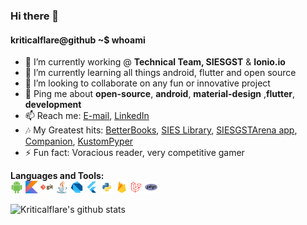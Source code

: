 ### Hi there 👋

 #### kriticalflare@github ~$ whoami

- 🔭 I’m currently working @ **Technical Team, SIESGST** & **Ionio.io**
- 🌱 I’m currently learning all things android, flutter and open source
- 👯 I’m looking to collaborate on any fun or innovative project
- 💬 Ping me about **open-source**, **android**, **material-design** ,**flutter**, **development**
- 📫 Reach me: [E-mail](krithiksuvarna@gmail.com), [LinkedIn](https://www.linkedin.com/in/krithik-suvarna-8b9b721a3/)
- 🎶 My Greatest hits: [BetterBooks](https://play.google.com/store/apps/details?id=io.ionio.betterbooks), [SIES Library](https://github.com/kriticalflare/SIES-Library), [SIESGSTArena app](https://github.com/kriticalflare/SIESGSTarena-android-app), [Companion](https://play.google.com/store/apps/details?id=in.edu.siesgst.companion), [KustomPyper](https://github.com/kriticalflare/KustomPyper)
- ⚡ Fun fact: Voracious reader, very competitive gamer


**Languages and Tools:**  
<code><img height="20" src="https://raw.githubusercontent.com/github/explore/80688e429a7d4ef2fca1e82350fe8e3517d3494d/topics/android/android.png"></code>
<code><img height="20" src="https://raw.githubusercontent.com/github/explore/80688e429a7d4ef2fca1e82350fe8e3517d3494d/topics/kotlin/kotlin.png"></code>
<code><img height="20" src="https://raw.githubusercontent.com/github/explore/80688e429a7d4ef2fca1e82350fe8e3517d3494d/topics/git/git.png"></code>
<code><img height="20" src="https://raw.githubusercontent.com/github/explore/80688e429a7d4ef2fca1e82350fe8e3517d3494d/topics/java/java.png"></code>
<code><img height="20" src="https://raw.githubusercontent.com/github/explore/80688e429a7d4ef2fca1e82350fe8e3517d3494d/topics/dart/dart.png"></code>
<code><img height="20" src="https://raw.githubusercontent.com/github/explore/cebd63002168a05a6a642f309227eefeccd92950/topics/flutter/flutter.png"></code>
<code><img height="20" src="https://raw.githubusercontent.com/github/explore/80688e429a7d4ef2fca1e82350fe8e3517d3494d/topics/python/python.png"></code>
<code><img height="20" src="https://raw.githubusercontent.com/github/explore/80688e429a7d4ef2fca1e82350fe8e3517d3494d/topics/firebase/firebase.png"></code>
<code><img height="20" src="https://raw.githubusercontent.com/github/explore/56a826d05cf762b2b50ecbe7d492a839b04f3fbf/topics/laravel/laravel.png"></code>
<code><img height="20" src="https://raw.githubusercontent.com/github/explore/ccc16358ac4530c6a69b1b80c7223cd2744dea83/topics/php/php.png"></code>


![Kriticalflare's github stats](https://github-readme-stats.vercel.app/api?username=kriticalflare&show_icons=true&hide_rank=true)
